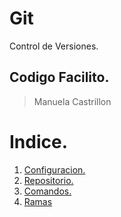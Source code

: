 # Git

Control de Versiones.
 
## Codigo Facilito.

> Manuela Castrillon

# Indice. 

1. [Configuracion.](configuracion.md)
2. [Repositorio.](repositorio.md)
3. [Comandos.](comandos.md)
4. [Ramas](ramas.md)